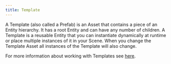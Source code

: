 ```yaml
---
title: Template
---
```


A Template (also called a Prefab) is an Asset that contains a piece of an Entity hierarchy. It has a root Entity and can have any number of children. A Template is a reusable Entity that you can instantiate dynamically at runtime or place multiple instances of it in your Scene. When you change the Template Asset all instances of the Template will also change.

For more information about working with Templates see [here][1].

[1]: /user-manual/templates/
